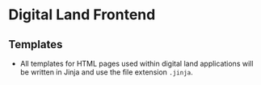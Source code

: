 # Digital Land Frontend

## Templates

 - All templates for HTML pages used within digital land applications will be written in Jinja and use the file extension `.jinja`. 